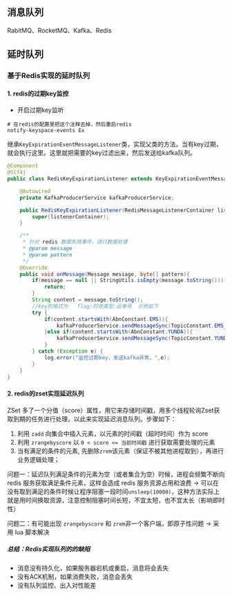 ## 消息队列

RabitMQ、RocketMQ、Kafka、Redis

## 延时队列

### 基于Redis实现的延时队列

#### 1. redis的过期key监控

* 开启过期key监听

```
# 在redis的配置里把这个注释去掉，然后重启redis
notify-keyspace-events Ex
```

继承`KeyExpirationEventMessageListener`类，实现父类的方法。当有key过期，就会执行这里。这里就把需要的key过滤出来，然后发送给kafka队列。

```java
@Component
@Slf4j
public class RedisKeyExpirationListener extends KeyExpirationEventMessageListener  {

    @Autowired
    private KafkaProducerService kafkaProducerService;

    public RedisKeyExpirationListener(RedisMessageListenerContainer listenerContainer) {
        super(listenerContainer);
    }

    /**
     * 针对 redis 数据失效事件，进行数据处理
     * @param message
     * @param pattern
     */
    @Override
    public void onMessage(Message message, byte[] pattern){
        if(message == null || StringUtils.isEmpty(message.toString())){
            return;
        }
        String content = message.toString();
        //key的格式为   flag:时效类型:运单号  示例如下
        try {
            if(content.startsWith(AbnConstant.EMS)){
                kafkaProducerService.sendMessageSync(TopicConstant.EMS_WAYBILL_ABN_QUEUE,content);
            }else if(content.startsWith(AbnConstant.YUNDA)){
                kafkaProducerService.sendMessageSync(TopicConstant.YUNDA_WAYBILL_ABN_QUEUE,content);
            }
        } catch (Exception e) {
            log.error("监控过期key，发送kafka异常，",e);
        }
    }
}

```

#### 2. redis的zset实现延迟队列

ZSet 多了一个分值（score）属性，用它来存储时间戳，用多个线程轮询Zset获取到期的任务进行处理，以此来实现延迟消息队列。步骤如下：

1. 利用 `zadd` 向集合中插入元素，以元素的时间戳（超时时间）作为 score
2. 利用 `zrangebyscore` 以 `0 < score <= 当前时间戳` 进行获取需要处理的元素
3. 当有满足的条件的元素, 先删除`zrem`该元素（保证不被其他进程取到），再进行业务逻辑处理；

问题一：延迟队列满足条件的元素为空（或者集合为空）时候，进程会频繁不断向 redis 服务获取满足条件元素，这样会造成 redis 服务资源占用和浪费 -> 可以在没有取到满足的条件时候让程序阻塞一段时间`unsleep(10000)`，这种方法实际上就是用时间换取资源，注意控制阻塞时间长短，不宜太短，也不宜太长（影响即时性）

问题二：有可能出现 `zrangebyscore` 和 `zrem`非一个客户端，即原子性问题 -> 采用 lua 脚本解决

##### 总结：Redis实现队列的的缺陷

- 消息没有持久化，如果服务器宕机或重启，消息将会丢失
- 没有ACK机制，如果消费失败，消息会丢失
- 没有队列监控、出入对性能差
